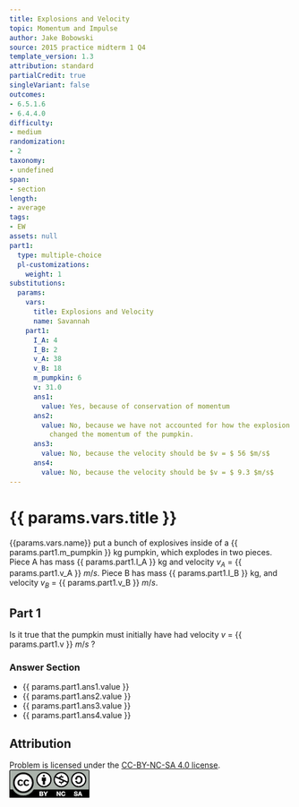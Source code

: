 ```yaml
---
title: Explosions and Velocity
topic: Momentum and Impulse
author: Jake Bobowski
source: 2015 practice midterm 1 Q4
template_version: 1.3
attribution: standard
partialCredit: true
singleVariant: false
outcomes:
- 6.5.1.6
- 6.4.4.0
difficulty:
- medium
randomization:
- 2
taxonomy:
- undefined
span:
- section
length:
- average
tags:
- EW
assets: null
part1:
  type: multiple-choice
  pl-customizations:
    weight: 1
substitutions:
  params:
    vars:
      title: Explosions and Velocity
      name: Savannah
    part1:
      I_A: 4
      I_B: 2
      v_A: 38
      v_B: 18
      m_pumpkin: 6
      v: 31.0
      ans1:
        value: Yes, because of conservation of momentum
      ans2:
        value: No, because we have not accounted for how the explosion might have
          changed the momentum of the pumpkin.
      ans3:
        value: No, because the velocity should be $v = $ 56 $m/s$
      ans4:
        value: No, because the velocity should be $v = $ 9.3 $m/s$
---
```

# {{ params.vars.title }}
{{params.vars.name}} put a bunch of explosives inside of a {{ params.part1.m_pumpkin }} kg pumpkin, which explodes in two pieces.
Piece A has mass {{ params.part1.I_A }} kg and velocity $v_A$ = {{ params.part1.v_A }} $m/s$.
Piece B has mass {{ params.part1.I_B }} kg, and velocity $v_B$ = {{ params.part1.v_B }} $m/s$.

## Part 1

Is it true that the pumpkin must initially have had velocity $v$ = {{ params.part1.v }} $m/s$ ?

### Answer Section

- {{ params.part1.ans1.value }}
- {{ params.part1.ans2.value }}
- {{ params.part1.ans3.value }}
- {{ params.part1.ans4.value }}

## Attribution

Problem is licensed under the [CC-BY-NC-SA 4.0 license](https://creativecommons.org/licenses/by-nc-sa/4.0/).<br> ![The Creative Commons 4.0 license requiring attribution-BY, non-commercial-NC, and share-alike-SA license.](https://raw.githubusercontent.com/firasm/bits/master/by-nc-sa.png)